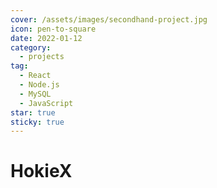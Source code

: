 ```yaml
---
cover: /assets/images/secondhand-project.jpg
icon: pen-to-square
date: 2022-01-12
category:
  - projects
tag:
  - React
  - Node.js
  - MySQL
  - JavaScript
star: true
sticky: true
---
```


# HokieX
